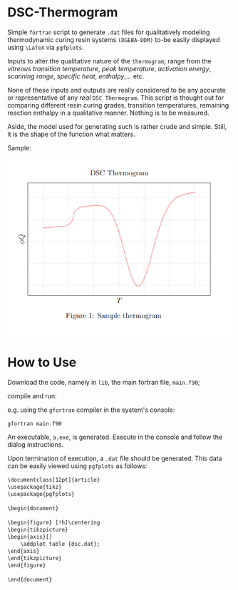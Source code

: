 # DSC-Thermogram

Simple `fortran` script to generate `.dat` files for qualitatively modeling thermodynamic curing resin systems `(DGEBA-DDM)` to-be easily displayed using `\LaTeX` via `pgfplots`.

Inputs to alter the qualitative nature of the `thermogram`; range from the *vitreous transition temperature*, *peak temperature*, *activation energy*, *scanning range*, *specific heat*, *enthalpy*,... etc.

None of these inputs and outputs are really considered to be any accurate or representative of any *real* `DSC Thermogram`. This script is thought out for comparing different resin curing grades, transition temperatures, remaining reaction enthalpy in a qualitative manner. Nothing is to be measured.

Aside, the model used for generating such is rather crude and simple. Still, it is the shape of the function what matters.

Sample:

![DSC Thermogram](sample.png "DSC Thermogram")

# How to Use

Download the code, namely in `lib`, the main fortran file, `main.f90`;

compile and run:

e.g. using the `gfortran` compiler in the system's console:

```
gfortran main.f90
```
An executable, `a.exe`, is generated. Execute in the console and follow the dialog instructions.

Upon termination of execution, a `.dat` file should be generated. This data can be easily viewed using `pgfplots` as follows:

```
\documentclass[12pt]{article}
\usepackage{tikz}
\usepackage{pgfplots}

\begin{document}

\begin{figure} [!h]\centering
\begin{tikzpicture}
\begin{axis}[]
    \addplot table {dsc.dat};
\end{axis}
\end{tikzpicture}
\end{figure}

\end{document}
```
